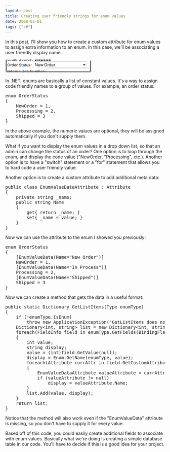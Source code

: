 ```yaml
---
layout: post
title: Creating user friendly strings for enum values
date: 2008-05-01
tags: ["c#"]
---
```


In this post, I'll show you how to create a custom attribute for enum values to assign extra information to an enum. In this case, we'll be associating a user friendly display name.

![Order Status Screenshot](order-status-screenshot.gif) 

In .NET, enums are basically a list of constant values. It's a way to assign code friendly names to a group of values. For example, an order status:
  <pre class="c-sharp" name="code">enum OrderStatus
{
	NewOrder = 1,
	Processing = 2,
	Shipped = 3
}</pre>

In the above example, the numeric values are optional, they will be assigned automatically if you don't supply them.

What if you want to display the enum values in a drop down list, so that an admin can change the status of an order? One option is to loop through the enum, and display the code value (&quot;NewOrder, &quot;Processing&quot;, etc.). Another option is to have a &quot;switch&quot; statement or a &quot;for&quot; statement that allows you to hard code a user friendly value.

Another option is to create a custom attribute to add additional meta data:

<pre class="c-sharp" name="code">public class EnumValueDataAttribute : Attribute
{
	private string _name;
	public string Name
	{
		get{ return _name; }
		set{ _name = value; }
	}
}</pre>

Now we can use the attribute to the enum I showed you previously:

<pre class="c-sharp" name="code">enum OrderStatus
{
	[EnumValueData(Name=&quot;New Order&quot;)]
	NewOrder = 1,
	[EnumValueData(Name=&quot;In Process&quot;)]
	Processing = 2,
	[EnumValueData(Name=&quot;Shipped&quot;)]
	Shipped = 3
}</pre>

Now we can create a method that gets the data in a useful format:

<pre class="c-sharp" name="code">public static Dictionary<int, string> GetListItems(Type enumType)
{
	if (!enumType.IsEnum)
		throw new ApplicationException(&quot;GetListItems does not support non-enum types&quot;);
	Dictionary&lt;int, string&gt; list = new Dictionary&lt;int, string&gt;();
	foreach(FieldInfo field in enumType.GetFields(BindingFlags.Static ' BindingFlags.GetField ' BindingFlags.Public))
	{
		int value;
		string display;
		value = (int)field.GetValue(null);
		display = Enum.GetName(enumType, value);
		foreach(Attribute currAttr in field.GetCustomAttributes(true))
		{
			EnumValueDataAttribute valueAttribute = currAttr as EnumValueDataAttribute;
			if (valueAttribute != null)
				display = valueAttribute.Name;
		}
		list.Add(value, display);
	}
	return list;
}</pre>

Notice that the method will also work even if the &quot;EnumValueData&quot; attribute is missing, so you don't have to supply it for every value.

Based off of this code, you could easily create additional fields to associate with enum values. Basically what we're doing is creating a simple database table in our code. You'll have to decide if this is a good idea for your project.